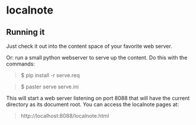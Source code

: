 localnote
=========

Running it
----------

Just check it out into the content space of your favorite web server.

Or: run a small python webserver to serve up the content. Do this with the commands:

> $ pip install -r serve.req

> $ paster serve serve.ini

This will start a web server listening on port 8088 that will have the current directory as its document root. You can access the localnote pages at:

> http://localhost:8088/localnote.html
